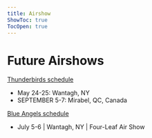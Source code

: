 ```yaml
---
title: Airshow
ShowToc: true
TocOpen: true
---
```


# Future Airshows

[Thunderbirds schedule](https://www.airforce.com/thunderbirds/schedule)

- May 24-25: Wantagh, NY
- SEPTEMBER 5-7: Mirabel, QC, Canada

[Blue Angels schedule](https://www.blueangels.navy.mil/show/)

- July 5-6 | Wantagh, NY | Four-Leaf Air Show